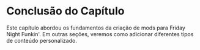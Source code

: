 # Conclusão do Capítulo

Este capítulo abordou os fundamentos da criação de mods para Friday Night Funkin'. Em outras seções, veremos como adicionar diferentes tipos de conteúdo personalizado.